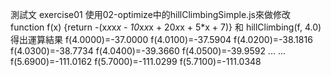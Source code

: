 測試文 
exercise01 
使用02-optimize中的hillClimbingSimple.js來做修改 
    function f(x) {return  -(x*x*x*x - 10*x*x*x + 20*x*x + 5*x + 7)} 
和 
    hillClimbing(f, 4.0) 
得出運算結果 
    f(4.0000)=-37.0000
    f(4.0100)=-37.5904
    f(4.0200)=-38.1816
    f(4.0300)=-38.7734
    f(4.0400)=-39.3660
    f(4.0500)=-39.9592
    ...
    ...
    f(5.6900)=-111.0162
    f(5.7000)=-111.0299
    f(5.7100)=-111.0348

